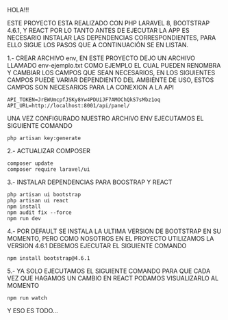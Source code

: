 HOLA!!!

ESTE PROYECTO ESTA REALIZADO CON PHP LARAVEL 8, BOOTSTRAP 4.6.1, Y REACT POR LO TANTO ANTES DE EJECUTAR LA APP
ES NECESARIO INSTALAR LAS DEPENDENCIAS CORRESPONDIENTES, PARA ELLO SIGUE LOS PASOS QUE A CONTINUACIÓN SE EN LISTAN.

1.- CREAR ARCHIVO env, EN ESTE PROYECTO DEJO UN ARCHIVO LLAMADO env-ejemplo.txt COMO EJEMPLO EL CUAL PUEDEN RENOMBRA Y CAMBIAR LOS CAMPOS QUE SEAN NECESARIOS, EN LOS SIGUIENTES CAMPOS PUEDE VARIAR DEPENDIENTO DEL AMBIENTE DE USO, ESTOS CAMPOS SON NECESARIOS PARA LA CONEXION A LA API

    API_TOKEN=JrEWUmcpfJSKy8Yw4PDUiJF7AMOChQkS7sMbz1oq
    API_URL=http://localhost:8001/api/panel/

UNA VEZ CONFIGURADO NUESTRO ARCHIVO ENV EJECUTAMOS EL SIGUIENTE COMANDO

    php artisan key:generate

2.- ACTUALIZAR COMPOSER

    composer update
    composer require laravel/ui

3.- INSTALAR DEPENDENCIAS PARA BOOSTRAP Y REACT

    php artisan ui bootstrap
    php artisan ui react
    npm install
    npm audit fix --force
    npm run dev

4.- POR DEFAULT SE INSTALA LA ULTIMA VERSION DE BOOTSTRAP EN SU MOMENTO, PERO COMO NOSOTROS EN EL PROYECTO UTILIZAMOS LA VERSION 4.6.1 DEBEMOS EJECUTAR EL SIGUIENTE COMANDO

    npm install bootstrap@4.6.1

5.- YA SOLO EJECUTAMOS EL SIGUIENTE COMANDO PARA QUE CADA VEZ QUE HAGAMOS UN CAMBIO EN REACT PODAMOS VISUALIZARLO AL MOMENTO

    npm run watch

Y ESO ES TODO...

